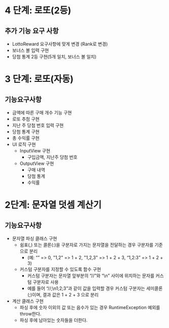 # 4 단계: 로또(2등)

## 추가 기능 요구 사항

- LottoReward 요구사항에 맞게 변경 (Rank로 변경)
- 보너스 볼 입력 구현
- 당첨 통계 2등 구현(5개 일치, 보너스 볼 일치)

# 3 단계: 로또(자동)

## 기능요구사항

- 금액에 따른 구매 개수 기능 구현
- 로또 추첨 구현
- 지난 주 당첨 번호 입력 구현
- 당첨 통계 구현
- 총 수익률 구현
- UI 로직 구현
  - InputView 구현
    - 구입금액, 지난주 당첨 번호
  - OutputView 구현
    - 구매 내역
    - 당첨 통계
    - 수익률

# 2단계: 문자열 덧셈 계산기

## 기능요구사항

- 문자열 파싱 클래스 구현
  - 쉼표(,) 또는 콜론(:)을 구분자로 가지는 문자열을 전달하는 경우 구분자를 기준으로 분리
    - (예: “” => 0, "1,2" => 1 + 2, "1,2,3" => 1 + 2 + 3, “1,2:3” => 1 + 2 + 3)
  - 커스텀 구분자를 지정할 수 있도록 함수 구현
    - 커스텀 구분자는 문자열 앞부분의 “//”와 “\n” 사이에 위치하는 문자를 커스텀 구분자로 사용
    - 예를 들어 “//;\n1;2;3”과 같이 값을 입력할 경우 커스텀 구분자는 세미콜론(;)이며, 결과 값은 1 + 2 + 3 으로 분리
- 계산 클래스 구현
  - 파싱 후에 숫자 이외의 값 또는 음수가 있는 경우 RuntimeException 예외를 throw한다.
  - 파싱 후에 남아있는 숫자들을 더한다.